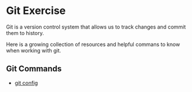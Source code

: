 # Git Exercise

Git is a version control system that allows us to track changes and commit them to history.

Here is a growing collection of resources and helpful commans to know when working with git.

## Git Commands
- [git config](./Commands/Config.md)
